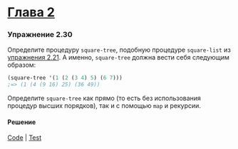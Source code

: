# [Глава 2](../index.md#Глава-2-Построение-абстракций-с-помощью-данных)

### Упражнение 2.30
Определите процедуру `square-tree`, подобную процедуре `square-list` из [упражнения 2.21](./ex_2_21.md). А именно, `square-tree` должна вести себя следующим образом:

```clojure
(square-tree '(1 (2 (3 4) 5) (6 7)))
;=> (1 (4 (9 16) 25) (36 49))
```

Определите `square-tree` как прямо (то есть без использования процедур высших порядков), так и с помощью `map` и рекурсии.

#### Решение
[Code](../../src/sicp/chapter02/2_30.clj) | [Test](../../test/sicp/chapter02/2_30_test.clj)
